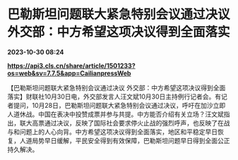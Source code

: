 # 巴勒斯坦问题联大紧急特别会议通过决议 外交部：中方希望这项决议得到全面落实

**2023-10-30 08:24**

**https://api3.cls.cn/share/article/1501233?os=web&sv=7.7.5&app=CailianpressWeb**

【巴勒斯坦问题联大紧急特别会议通过决议 外交部：中方希望这项决议得到全面落实】财联社10月30日电，外交部发言人汪文斌10月30日主持例行记者会。有记者提问，10月28日，巴勒斯坦问题联大紧急特别会议通过决议，呼吁在加沙立即人道休战。中国在表决中投赞成票并参与共提。中方能否介绍有关立场？汪文斌指出，联大高票通过决议，反映了国际社会要求停火止战的强烈呼声，也反映了在战与和问题上的人心向背。中方希望这项决议得到全面落实，地区和平稳定早日恢复，人道局势早日缓解，平民安全得到有效保障，巴勒斯坦问题早日得到全面公正持久解决。